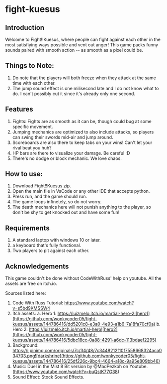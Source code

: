 # fight-kuesus

## Introduction

Welcome to Fight!!Kuesus, where people can fight against each other in the most satisfiying ways possible and vent out anger! This game packs funny sounds paired with smooth action -- as smooth as a pixel could be. 

## Things to Note:
1. Do note that the players will both freeze when they attack at the same time with each other.
2. The jump sound effect is one milisecond late and I do not know what to do. I can't possibly cut it since it's already only one second.
   

## Features
1. Fights: Fights are as smooth as it can be, though could bug at some specific movement.
2. Jumping mechanics are optimized to also include attacks, so players can swing their swords mid-air and jump around.
3. Scoreboards are also there to keep tabs on your wins! Can't let your rival beat you huh?
4. HP bars are there to visualize your damage. Be careful :D
5. There's no dodge or block mechanic. We love chaos.
   

## How to use:
1. Download Fight!!Kuesus zip.
2. Open the main file in VsCode or any other IDE that accepts python.
3. Press run, and the game should run.
4. The game loops infinetely, so do not worry.
5. The death mechanics here will not punish anything to the player, so don't be shy to get knocked out and have some fun!

## Requirements

1. A standard laptop with windows 10 or later.
2. a keyboard that's fully functional.
3. Two players to pit against each other.

## Acknowledgements

This game couldn't be done without CodeWithRuss' help on youtube. All the assets are free on itch.io. 

Sources listed here:
1. Code With Russ Tutorial: https://www.youtube.com/watch?v=s5bd9KMSSW4
2. Itch assets:
   a. Hero 1: https://luizmelo.itch.io/martial-hero-2![hero1](https://github.com/wonkycoder05/fight-kuesus/assets/144786416/dd5201c8-e3a0-4e93-a1b6-7a18fa70cf0a)
   b. Hero 2: https://luizmelo.itch.io/martial-hero![hero2](https://github.com/wonkycoder05/fight-kuesus/assets/144786416/5dbc18cc-0a88-4291-a6dc-113bdaef2295)
3. Background: https://i.pinimg.com/originals/7c/34/48/7c3448212f10f7558668324aca034703.png![darkshrine](https://github.com/wonkycoder05/fight-kuesus/assets/144786416/25df226c-9bc4-4664-a18c-9a95e809bb46)
4. Music: Duel in the Mist 8 Bit version by @MadPezkoh on Youtube. (https://www.youtube.com/watch?v=buQstK77G38)
5. Sound Effect: Stock Sound Effects.
   
